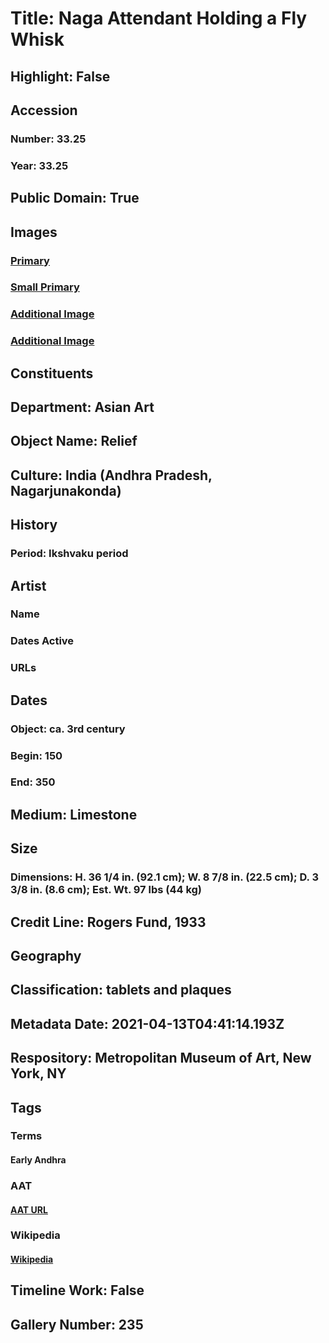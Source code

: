 # Title: Naga Attendant Holding a Fly Whisk
## Highlight: False
## Accession
### Number: 33.25
### Year: 33.25
## Public Domain: True
## Images
### [Primary](https://images.metmuseum.org/CRDImages/as/original/DP-18916-001.jpg)
### [Small Primary](https://images.metmuseum.org/CRDImages/as/web-large/DP-18916-001.jpg)
### [Additional Image](https://images.metmuseum.org/CRDImages/as/original/DP-18916-001.jpg)
### [Additional Image](https://images.metmuseum.org/CRDImages/as/original/DP-18916-002.jpg)
## Constituents
## Department: Asian Art
## Object Name: Relief
## Culture: India (Andhra Pradesh, Nagarjunakonda)
## History
### Period: Ikshvaku period
## Artist
### Name
### Dates Active
### URLs
## Dates
### Object: ca. 3rd century
### Begin: 150
### End: 350
## Medium: Limestone
## Size
### Dimensions: H. 36 1/4 in. (92.1 cm); W. 8 7/8 in. (22.5 cm); D. 3 3/8 in. (8.6 cm); Est. Wt. 97 lbs (44 kg)
## Credit Line: Rogers Fund, 1933
## Geography
## Classification: tablets and plaques
## Metadata Date: 2021-04-13T04:41:14.193Z
## Respository: Metropolitan Museum of Art, New York, NY
## Tags
### Terms
#### Early Andhra
### AAT
#### [AAT URL](http://vocab.getty.edu/page/aat/300106839)
### Wikipedia
#### [Wikipedia]()
## Timeline Work: False
## Gallery Number: 235